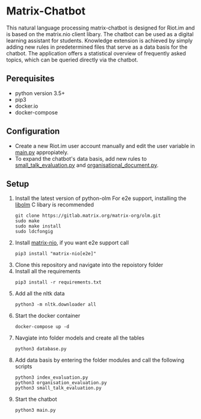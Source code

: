 # Matrix-Chatbot

This natural language processing matrix-chatbot is designed for Riot.im and is based on the matrix.nio client libary. The chatbot can be used as a digital learning assistant for students.
Knowledge extension is achieved by simply adding new rules in predetermined files that serve as a data basis for the chatbot. The application offers a statistical overview of frequently asked topics, which can be queried directly via the chatbot.

## Perequisites
- python version 3.5+
- pip3
- docker.io
- docker-compose

## Configuration
- Create a new Riot.im user account manually and edit the user variable in [main.py](https://github.com/jquku/Matrix-Chatbot/blob/master/modules/main.py) appropiately.
- To expand the chatbot's data basis, add new rules to [small_talk_evaluation.py](https://github.com/jquku/Matrix-Chatbot/blob/master/modules/small_talk_evaluation.py) and [organisational_document.py](https://github.com/jquku/Matrix-Chatbot/blob/master/modules/organisational_document.py).

## Setup
1. Install the latest version of python-olm
   For e2e support, installing the [libolm](https://gitlab.matrix.org/matrix-org/olm) C libary is recommended
   ```console
   git clone https://gitlab.matrix.org/matrix-org/olm.git
   sudo make
   sudo make install
   sudo ldcfongig
2. Install [matrix-nio](https://github.com/poljar/matrix-nio), if you want e2e support call
   ```console
   pip3 install "matrix-nio[e2e]"
3. Clone this repository and navigate into the repoistory folder
4. Install all the requirements
   ```console
   pip3 install -r requirements.txt
5. Add all the nltk data    
   ```console
   python3 -m nltk.downloader all
6. Start the docker container
   ```console
   docker-compose up -d
7. Navgiate into folder models and create all the tables
   ```console
   python3 database.py
8. Add data basis by entering the folder modules and call the following scripts
   ```console
   python3 index_evaluation.py
   python3 organisation_evaluation.py
   python3 small_talk_evaluation.py
9. Start the chatbot
   ```console
   python3 main.py
